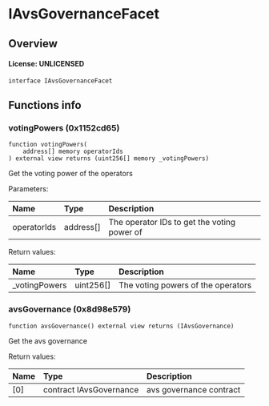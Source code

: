 # IAvsGovernanceFacet

## Overview

#### License: UNLICENSED

```solidity
interface IAvsGovernanceFacet
```


## Functions info

### votingPowers (0x1152cd65)

```solidity
function votingPowers(
    address[] memory operatorIds
) external view returns (uint256[] memory _votingPowers)
```

Get the voting power of the operators


Parameters:

| Name        | Type      | Description                                  |
| :---------- | :-------- | :------------------------------------------- |
| operatorIds | address[] | The operator IDs to get the voting power of  |


Return values:

| Name          | Type      | Description                        |
| :------------ | :-------- | :--------------------------------- |
| _votingPowers | uint256[] | The voting powers of the operators |

### avsGovernance (0x8d98e579)

```solidity
function avsGovernance() external view returns (IAvsGovernance)
```

Get the avs governance


Return values:

| Name | Type                    | Description             |
| :--- | :---------------------- | :---------------------- |
| [0]  | contract IAvsGovernance | avs governance contract |
